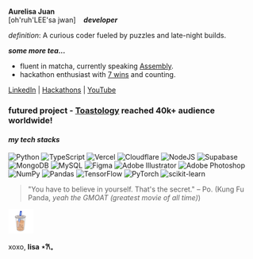 **Aurelisa Juan**<br/>
[oh'ruh'LEE'sa jwan]&nbsp;&nbsp;&nbsp;&nbsp;***developer***

*definition*: A curious coder fueled by puzzles and late-night builds. 

***some more tea...***
- fluent in matcha, currently speaking <ins>Assembly</ins>.
- hackathon enthusiast with <ins>7 wins</ins> and counting.

<p align="left">
  <a href="https://linkedin.com/in/aurelisa-sindhunirmala" target="_blank">LinkedIn</a> |
  <a href="https://devpost.com/aurelisajuan" target="_blank">Hackathons</a> |
  <a href="https://www.youtube.com/@aurelisajuan" target="_blank">YouTube</a>
</p>

### **futured project** - **[Toastology](https://bit.ly/toastology)** reached 40k+ audience worldwide!

#### *my tech stacks*
![Python](https://img.shields.io/badge/python-3670A0?style=for-the-badge&logo=python&logoColor=ffdd54) ![TypeScript](https://img.shields.io/badge/typescript-%23007ACC.svg?style=for-the-badge&logo=typescript&logoColor=white) ![Vercel](https://img.shields.io/badge/vercel-%23000000.svg?style=for-the-badge&logo=vercel&logoColor=white) ![Cloudflare](https://img.shields.io/badge/Cloudflare-F38020?style=for-the-badge&logo=Cloudflare&logoColor=white) ![NodeJS](https://img.shields.io/badge/node.js-6DA55F?style=for-the-badge&logo=node.js&logoColor=white)	![Supabase](https://img.shields.io/badge/Supabase-3ECF8E?style=for-the-badge&logo=supabase&logoColor=white) ![MongoDB](https://img.shields.io/badge/MongoDB-%234ea94b.svg?style=for-the-badge&logo=mongodb&logoColor=white) ![MySQL](https://img.shields.io/badge/mysql-%2300f.svg?style=for-the-badge&logo=mysql&logoColor=white) 	![Figma](https://img.shields.io/badge/figma-%23F24E1E.svg?style=for-the-badge&logo=figma&logoColor=white) ![Adobe Illustrator](https://img.shields.io/badge/adobeillustrator-%23FF9A00.svg?style=for-the-badge&logo=adobeillustrator&logoColor=white) ![Adobe Photoshop](https://img.shields.io/badge/adobephotoshop-%2331A8FF.svg?style=for-the-badge&logo=adobephotoshop&logoColor=white) ![NumPy](https://img.shields.io/badge/numpy-%23013243.svg?style=for-the-badge&logo=numpy&logoColor=white) ![Pandas](https://img.shields.io/badge/pandas-%23150458.svg?style=for-the-badge&logo=pandas&logoColor=white) ![TensorFlow](https://img.shields.io/badge/TensorFlow-%23FF6F00.svg?style=for-the-badge&logo=TensorFlow&logoColor=white) ![PyTorch](https://img.shields.io/badge/PyTorch-%23EE4C2C.svg?style=for-the-badge&logo=PyTorch&logoColor=white) ![scikit-learn](https://img.shields.io/badge/scikit--learn-%23F7931E.svg?style=for-the-badge&logo=scikit-learn&logoColor=white)


> "You have to believe in yourself. That's the secret." – Po. (Kung Fu Panda, *yeah the GMOAT (greatest movie of all time)*)

<img src = ".github/Bubble Tea.webp" width="50" height="50">

xoxo, **lisa ⋆𐙚₊**
